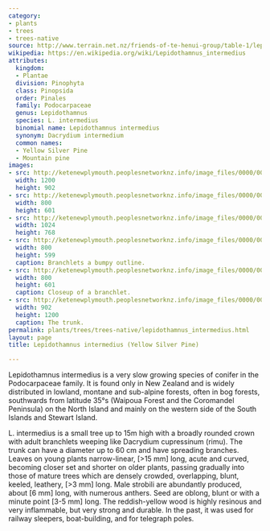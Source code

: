 ```yaml
---
category:
- plants
- trees
- trees-native
source: http://www.terrain.net.nz/friends-of-te-henui-group/table-1/lepidothamnus-intermedius-yellow-silver-pine.html
wikipedia: https://en.wikipedia.org/wiki/Lepidothamnus_intermedius
attributes:
  kingdom:
  - Plantae
  division: Pinophyta
  class: Pinopsida
  order: Pinales
  family: Podocarpaceae
  genus: Lepidothamnus
  species: L. intermedius
  binomial name: Lepidothamnus intermedius
  synonym: Dacrydium intermedium
  common names:
  - Yellow Silver Pine
  - Mountain pine
images:
- src: http://ketenewplymouth.peoplesnetworknz.info/image_files/0000/0005/8874/Lepidothamnus_intermedius__Yellow_Silver_Pine_-002.JPG
  width: 1200
  height: 902
- src: http://ketenewplymouth.peoplesnetworknz.info/image_files/0000/0005/8909/Lepidothamnus_intermedius__Yellow_Silver_Pine_-008.JPG
  width: 800
  height: 601
- src: http://ketenewplymouth.peoplesnetworknz.info/image_files/0000/0005/8889/Lepidothamnus_intermedius__Yellow_Silver_Pine_-004.JPG
  width: 1024
  height: 768
- src: http://ketenewplymouth.peoplesnetworknz.info/image_files/0000/0005/8894/Lepidothamnus_intermedius__Yellow_Silver_Pine_-006.JPG
  width: 800
  height: 599
  caption: Branchlets a bumpy outline.
- src: http://ketenewplymouth.peoplesnetworknz.info/image_files/0000/0005/8899/Lepidothamnus_intermedius__Yellow_Silver_Pine_-007.JPG
  width: 800
  height: 601
  caption: Closeup of a branchlet.
- src: http://ketenewplymouth.peoplesnetworknz.info/image_files/0000/0005/8904/Lepidothamnus_intermedius__Yellow_Silver_Pine_.JPG
  width: 902
  height: 1200
  caption: The trunk.
permalink: plants/trees/trees-native/lepidothamnus_intermedius.html
layout: page
title: Lepidothamnus intermedius (Yellow Silver Pine)

---
```

Lepidothamnus intermedius is a very slow growing species of conifer in the Podocarpaceae family. It is found only in New Zealand and is widely distributed in lowland, montane and sub-alpine forests, often in bog forests, southwards from latitude 35°s (Waipoua Forest and the Coromandel Peninsula) on the North Island and mainly on the western side of the South Islands and Stewart Island.

L. intermedius is a small tree up to 15m high with a broadly rounded crown with adult branchlets weeping like Dacrydium cupressinum (rimu). The trunk can have a diameter up to 60 cm and have spreading branches. Leaves on young plants narrow-linear, [&gt;15 mm] long, acute and curved, becoming closer set and shorter on older plants, passing gradually into those of mature trees which are densely crowded, overlapping, blunt, keeled, leathery, [&gt;3 mm] long.
Male strobili are abundantly produced, about [6 mm] long, with numerous anthers. Seed are oblong, blunt or with a minute point [3-5 mm] long.
The reddish-yellow wood is highly resinous and very inflammable, but very strong and durable. In the past, it was used for railway sleepers, boat-building, and for telegraph poles.
